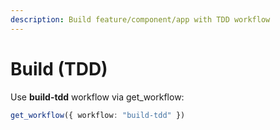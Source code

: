 ```yaml
---
description: Build feature/component/app with TDD workflow
---
```


# Build (TDD)

Use **build-tdd** workflow via get_workflow:
```typescript
get_workflow({ workflow: "build-tdd" })
```
